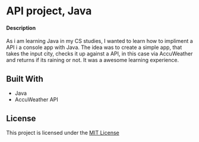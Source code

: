 # API project, Java

#### Description
As i am learning Java in my CS studies, I wanted to learn how to impliment a API i a console app with Java. The idea was to create a simple app, that takes the input city, checks it up against a API, in this case via AccuWeather and returns if its raining or not. It was a awesome learning experience. 
## Built With
- Java
- AccuWeather API

## License
This project is licensed under the [MIT
License](https://github.com/this/project/blob/master/LICENSE)
